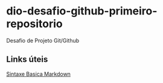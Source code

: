 # dio-desafio-github-primeiro-repositorio
Desafio de Projeto Git/Github

## Links úteis
[Sintaxe  Basica  Markdown](https://www.markdownguide.org/getting-started/)
